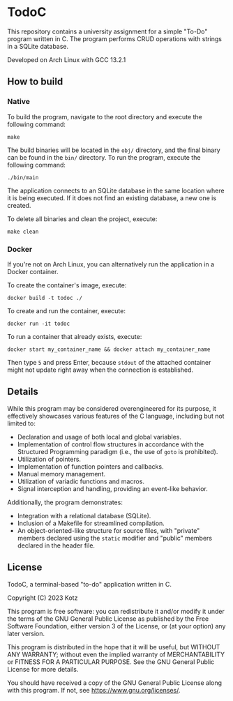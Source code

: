 # TodoC

This repository contains a university assignment for a simple "To-Do" program written in C. The program performs CRUD operations with strings in a SQLite database.

Developed on Arch Linux with GCC 13.2.1

## How to build

### Native

To build the program, navigate to the root directory and execute the following command:

```
make
```

The build binaries will be located in the `obj/` directory, and the final binary can be found in the `bin/` directory. To run the program, execute the following command:

```
./bin/main
```

The application connects to an SQLite database in the same location where it is being executed. If it does not find an existing database, a new one is created.

To delete all binaries and clean the project, execute:

```
make clean
```

### Docker

If you're not on Arch Linux, you can alternatively run the application in a Docker container.

To create the container's image, execute:

```
docker build -t todoc ./
```

To create and run the container, execute:

```
docker run -it todoc
```

To run a container that already exists, execute:

```
docker start my_container_name && docker attach my_container_name
```

Then type `5` and press Enter, because `stdout` of the attached container might not update right away when the connection is established.

## Details

While this program may be considered overengineered for its purpose, it effectively showcases various features of the C language, including but not limited to:

- Declaration and usage of both local and global variables.
- Implementation of control flow structures in accordance with the Structured Programming paradigm (i.e., the use of `goto` is prohibited).
- Utilization of pointers.
- Implementation of function pointers and callbacks.
- Manual memory management.
- Utilization of variadic functions and macros.
- Signal interception and handling, providing an event-like behavior.

Additionally, the program demonstrates:

- Integration with a relational database (SQLite).
- Inclusion of a Makefile for streamlined compilation.
- An object-oriented-like structure for source files, with "private" members declared using the `static` modifier and "public" members declared in the header file.

## License

TodoC, a terminal-based "to-do" application written in C.

Copyright (C) 2023 Kotz

This program is free software: you can redistribute it and/or modify it under the terms of the GNU General Public License as published by the Free Software Foundation, either version 3 of the License, or (at your option) any later version.

This program is distributed in the hope that it will be useful, but WITHOUT ANY WARRANTY; without even the implied warranty of MERCHANTABILITY or FITNESS FOR A PARTICULAR PURPOSE. See the GNU General Public License for more details.

You should have received a copy of the GNU General Public License along with this program. If not, see https://www.gnu.org/licenses/.